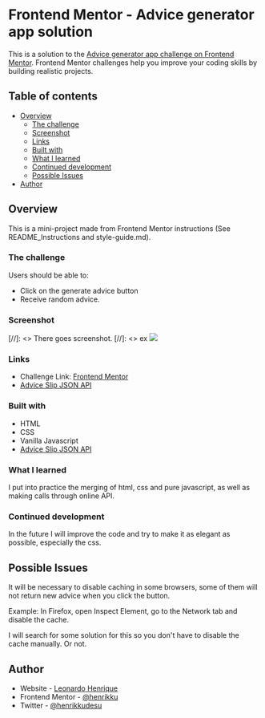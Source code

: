 # Frontend Mentor - Advice generator app solution

This is a solution to the [Advice generator app challenge on Frontend Mentor](https://www.frontendmentor.io/challenges/advice-generator-app-QdUG-13db). Frontend Mentor challenges help you improve your coding skills by building realistic projects.

## Table of contents

- [Overview](#overview)
  - [The challenge](#the-challenge)
  - [Screenshot](#screenshot)
  - [Links](#links)
  - [Built with](#built-with)
  - [What I learned](#what-i-learned)
  - [Continued development](#continued-development)
  - [Possible Issues](#possible-issues)
- [Author](#author)

## Overview
This is a mini-project made from Frontend Mentor instructions (See README_Instructions and style-guide.md).

### The challenge

Users should be able to:

- Click on the generate advice button
- Receive random advice.

### Screenshot

[//]: <> There goes screenshot.
[//]: <> ex ![](./screenshot.jpg)

### Links

- Challenge Link: [Frontend Mentor](https://www.frontendmentor.io/challenges/advice-generator-app-QdUG-13db)
- [Advice Slip JSON API](https://api.adviceslip.com/)

### Built with
- HTML
- CSS
- Vanilla Javascript
- [Advice Slip JSON API](https://api.adviceslip.com/)

### What I learned

I put into practice the merging of html, css and pure javascript, as well as making calls through online API.

### Continued development
In the future I will improve the code and try to make it as elegant as possible, especially the css.

## Possible Issues
It will be necessary to disable caching in some browsers, some of them will not return new advice when you click the button.

Example: In Firefox, open Inspect Element, go to the Network tab and disable the cache. 

I will search for some solution for this so you don't have to disable the cache manually. Or not.

## Author

- Website - [Leonardo Henrique](henrikkudesu.github.io)
- Frontend Mentor - [@henrikku](https://www.frontendmentor.io/profile/henrikku)
- Twitter - [@henrikkudesu](https://twitter.com/henrikkudesu)

